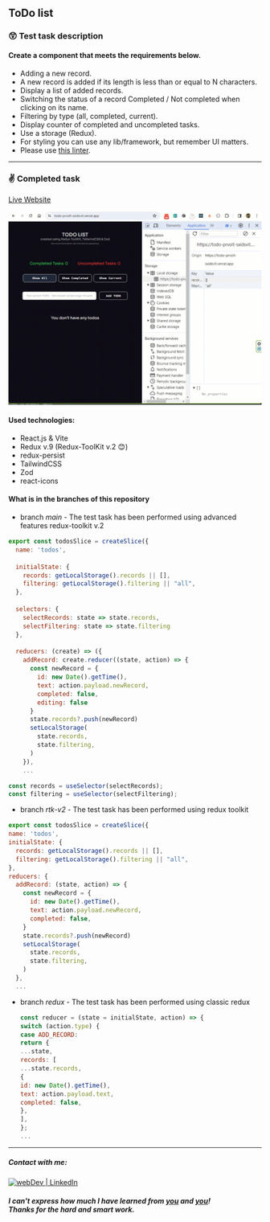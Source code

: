 ## ToDo list

### 😲 Test task description

#### Create a component that meets the requirements below.

- Adding a new record.
- A new record is added if its length is less than or equal to N characters.
- Display a list of added records.
- Switching the status of a record Completed / Not completed when clicking on its name.
- Filtering by type (all, completed, current).
- Display counter of completed and uncompleted tasks.
- Use a storage (Redux).
- For styling you can use any lib/framework, but remember UI matters.
- Please use [this linter](https://github.com/wemake-services/wemake-frontend-styleguide).

---

### ✌️ Completed task

[Live Website](https://todo-prvolt-sxidsvit.vercel.app/)

![](demo.gif)

#### Used technologies:

- React.js & Vite
- Redux v.9 (Redux-ToolKit v.2 😊)
- redux-persist
- TailwindCSS
- Zod
- react-icons

#### What is in the branches of this repository

- branch _main_ - The test task has been performed using advanced features redux-toolkit v.2

```js
export const todosSlice = createSlice({
  name: 'todos',

  initialState: {
    records: getLocalStorage().records || [],
    filtering: getLocalStorage().filtering || "all",
  },

  selectors: {
    selectRecords: state => state.records,
    selectFiltering: state => state.filtering
  },

  reducers: (create) => ({
    addRecord: create.reducer((state, action) => {
      const newRecord = {
        id: new Date().getTime(),
        text: action.payload.newRecord,
        completed: false,
        editing: false
      }
      state.records?.push(newRecord)
      setLocalStorage(
        state.records,
        state.filtering,
      )
    }),
    ...
```

```js
const records = useSelector(selectRecords);
const filtering = useSelector(selectFiltering);
```

- branch _rtk-v2_ - The test task has been performed using redux toolkit

```js
export const todosSlice = createSlice({
name: 'todos',
initialState: {
  records: getLocalStorage().records || [],
  filtering: getLocalStorage().filtering || "all",
},
reducers: {
  addRecord: (state, action) => {
    const newRecord = {
      id: new Date().getTime(),
      text: action.payload.newRecord,
      completed: false,
    }
    state.records?.push(newRecord)
    setLocalStorage(
      state.records,
      state.filtering,
    )
  },
  ...
```

- branch _redux_ - The test task has been performed using classic redux

  ```js
  const reducer = (state = initialState, action) => {
  switch (action.type) {
  case ADD_RECORD:
  return {
  ...state,
  records: [
  ...state.records,
  {
  id: new Date().getTime(),
  text: action.payload.text,
  completed: false,
  },
  ],
  };
  ...
  ```

---

##### Contact with me:

[<img alt="webDev | LinkedIn" src="https://img.shields.io/badge/linkedin-0077B5.svg?&style=for-the-badge&logo=linkedin&logoColor=white" />][linkedin]

[linkedin]: https://www.linkedin.com/in/sergiy-antonyuk/

##### I can't express how much I have learned from [you](https://www.youtube.com/channel/UCFq12kPZg4wTNPO7V_g3B-A) and [you](https://www.youtube.com/@CodingWithDawid)! <br> Thanks for the hard and smart work.

```

```
